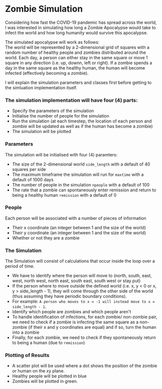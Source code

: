# Zombie Simulation
Considering how fast the COVID-19 pandemic has spread across the world, I was interested in simulating how long a Zombie Apocalypse would take to infect the world and how long humanity would survive this apocalypse. <br />

The simulated apocalypse will work as follows: <br />
The world will be represented by a 2-dimensional grid of squares with a random number of healthy people and zombies distributed around the world. Each day, a person can either stay in the same square or move 1 square in any direction (i.e. up, downn, left or right). If a zombie spends a day in the same square as the healthy human, the human will become infected (effectively becoming a zombie). <br />

I will explain the simulation parameters and classes first before getting to the simluation implementation itself.

### The simulation implementation will have four (4) parts: 
- Specify the parameters of the simulation
- Initialise the number of people for the simulation
- Run the simulation (at each timestep, the location of each person and zombie will be updated as well as if the human has become a zombie)
- The simulation will be plotted

### Parameters
The simulation will be initialised with four (4) paramters: 
- The size of the 2-dimensional world `side_length` with a default of 40 squares per side
- The maximum timeframe the simulation will run for `maxtime` with a default of 1000 days
- The number of people in the simulation `npeople` with a default of 100
- The rate that a zombie can spontaneously enter remission and return to being a healthy human `remission` with a default of 0

### People
Each person will be associated with a number of pieces of information
- Their x coordinate (an integer between 1 and the size of the world)
- Their y coordinate (an integer between 1 and the size of the world)
- Whether or not they are a zombie

### The Simulation
The Simulation will consist of calculations that occur inside the loop over a period of time. 
- We have to identify where the person will move to (north, south, east, west, north west, north east, south east, south west or stay put)
- If the person where to move outside the defined world (i.e. x, y < 0 or x, y > side_length - 1), they will come through the other side of the world (thus assuming they have periodic boundary conditions). 
- For example: `A person who moves to x = -1 will instead move to x = side_length - 1`.
- Identify which people are zombies and which people aren't
- To handle identification of infections, for each zombie/ non-zombie pair, we need to check if a zombie is infecting the same square as a non-zombie (if their x and y coordinates are equal) and if so, turn the human into a zombie
- Finally, for each zombie, we need to check if they spontaneously return to being a human (due to `remission`)

### Plotting of Results
- A scatter plot will be used where a dot shows the position of the zombie or human on the xy plane.
- Healthy people will be plotted in blue
- Zombies will be plotted in green.
